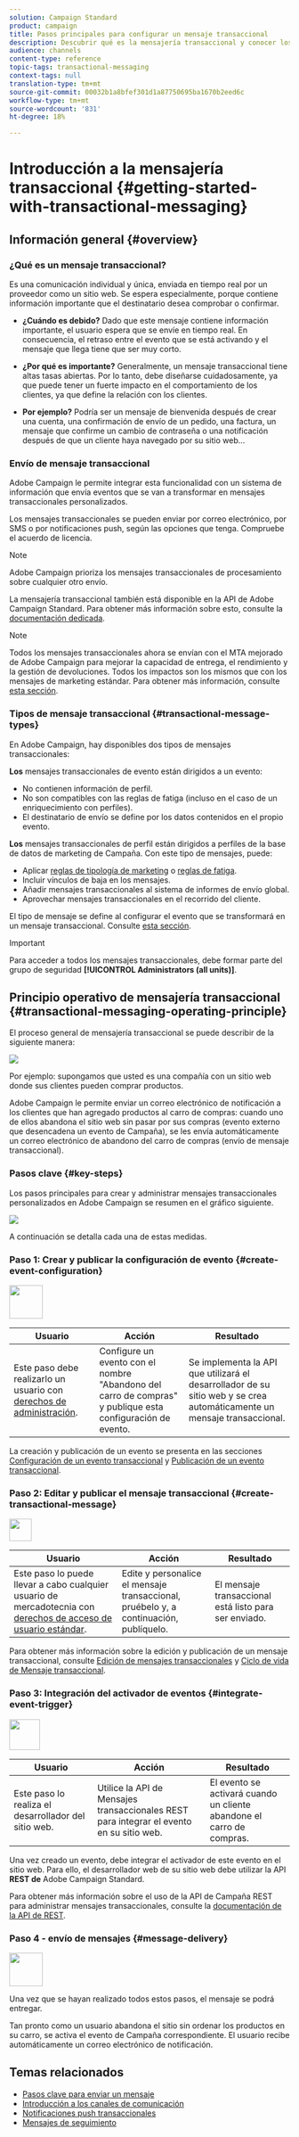 ```yaml
---
solution: Campaign Standard
product: campaign
title: Pasos principales para configurar un mensaje transaccional
description: Descubrir qué es la mensajería transaccional y conocer los pasos principales para configurar un mensaje transaccional en Adobe Campaign Standard.
audience: channels
content-type: reference
topic-tags: transactional-messaging
context-tags: null
translation-type: tm+mt
source-git-commit: 00032b1a8bfef301d1a87750695ba1670b2eed6c
workflow-type: tm+mt
source-wordcount: '831'
ht-degree: 18%

---
```



# Introducción a la mensajería transaccional {#getting-started-with-transactional-messaging}

## Información general {#overview}

### ¿Qué es un mensaje transaccional?

Es una comunicación individual y única, enviada en tiempo real por un proveedor como un sitio web. Se espera especialmente, porque contiene información importante que el destinatario desea comprobar o confirmar.

* **¿Cuándo es debido?** Dado que este mensaje contiene información importante, el usuario espera que se envíe en tiempo real. En consecuencia, el retraso entre el evento que se está activando y el mensaje que llega tiene que ser muy corto.

* **¿Por qué es importante?** Generalmente, un mensaje transaccional tiene altas tasas abiertas. Por lo tanto, debe diseñarse cuidadosamente, ya que puede tener un fuerte impacto en el comportamiento de los clientes, ya que define la relación con los clientes.

* **Por ejemplo?** Podría ser un mensaje de bienvenida después de crear una cuenta, una confirmación de envío de un pedido, una factura, un mensaje que confirme un cambio de contraseña o una notificación después de que un cliente haya navegado por su sitio web...

### Envío de mensaje transaccional

Adobe Campaign le permite integrar esta funcionalidad con un sistema de información que envía eventos que se van a transformar en mensajes transaccionales personalizados.

Los mensajes transaccionales se pueden enviar por correo electrónico, por SMS o por notificaciones push, según las opciones que tenga. Compruebe el acuerdo de licencia.

>[!NOTE]
>
>Adobe Campaign prioriza los mensajes transaccionales de procesamiento sobre cualquier otro envío.

La mensajería transaccional también está disponible en la API de Adobe Campaign Standard. Para obtener más información sobre esto, consulte la [documentación dedicada](../../api/using/managing-transactional-messages.md).

>[!NOTE]
>
>Todos los mensajes transaccionales ahora se envían con el MTA mejorado de Adobe Campaign para mejorar la capacidad de entrega, el rendimiento y la gestión de devoluciones. Todos los impactos son los mismos que con los mensajes de marketing estándar. Para obtener más información, consulte [esta sección](../../administration/using/configuring-email-channel.md).

### Tipos de mensaje transaccional {#transactional-message-types}

En Adobe Campaign, hay disponibles dos tipos de mensajes transaccionales:

**Los** mensajes transaccionales de evento están dirigidos a un evento:
* No contienen información de perfil.
* No son compatibles con las reglas de fatiga (incluso en el caso de un enriquecimiento con perfiles).
* El destinatario de envío se define por los datos contenidos en el propio evento.

**Los** mensajes transaccionales de perfil están dirigidos a perfiles de la base de datos de marketing de Campaña. Con este tipo de mensajes, puede:
* Aplicar [reglas de tipología de marketing](../../sending/using/managing-typology-rules.md) o [reglas de fatiga](../../sending/using/fatigue-rules.md).
* Incluir vínculos de baja en los mensajes.
* Añadir mensajes transaccionales al sistema de informes de envío global.
* Aprovechar mensajes transaccionales en el recorrido del cliente.

El tipo de mensaje se define al configurar el evento que se transformará en un mensaje transaccional. Consulte [esta sección](../../channels/using/configuring-transactional-event.md#transactional-event-specific-configurations).

>[!IMPORTANT]
>
>Para acceder a todos los mensajes transaccionales, debe formar parte del grupo de seguridad **[!UICONTROL Administrators (all units)]**.

## Principio operativo de mensajería transaccional {#transactional-messaging-operating-principle}

El proceso general de mensajería transaccional se puede describir de la siguiente manera:

![](assets/message-center-process.png)

Por ejemplo: supongamos que usted es una compañía con un sitio web donde sus clientes pueden comprar productos.

Adobe Campaign le permite enviar un correo electrónico de notificación a los clientes que han agregado productos al carro de compras: cuando uno de ellos abandona el sitio web sin pasar por sus compras (evento externo que desencadena un evento de Campaña), se les envía automáticamente un correo electrónico de abandono del carro de compras (envío de mensaje transaccional).

<!--The steps for putting this into place are detailed below.-->

### Pasos clave {#key-steps}

Los pasos principales para crear y administrar mensajes transaccionales personalizados en Adobe Campaign se resumen en el gráfico siguiente.

![](assets/message-center-overview.png)

A continuación se detalla cada una de estas medidas.

### Paso 1: Crear y publicar la configuración de evento {#create-event-configuration}

<img src="assets/do-not-localize/icon_config.svg" width="60px">

| Usuario | Acción | Resultado |
|--- |--- |--- |
| Este paso debe realizarlo un usuario con [derechos de administración](../../administration/using/users-management.md#functional-administrators). | Configure un evento con el nombre &quot;Abandono del carro de compras&quot; y publique esta configuración de evento. | Se implementa la API que utilizará el desarrollador de su sitio web y se crea automáticamente un mensaje transaccional. |

La creación y publicación de un evento se presenta en las secciones [Configuración de un evento transaccional](../../channels/using/configuring-transactional-event.md) y [Publicación de un evento transaccional](../../channels/using/publishing-transactional-event.md).

### Paso 2: Editar y publicar el mensaje transaccional {#create-transactional-message}

<img src="assets/do-not-localize/icon_notification.svg" width="40px">

| Usuario | Acción | Resultado |
|--- |--- |--- |
| Este paso lo puede llevar a cabo cualquier usuario de mercadotecnia con [derechos de acceso de usuario estándar](../../administration/using/users-management.md#basic-users). | Edite y personalice el mensaje transaccional, pruébelo y, a continuación, publíquelo. | El mensaje transaccional está listo para ser enviado. |

Para obtener más información sobre la edición y publicación de un mensaje transaccional, consulte [Edición de mensajes transaccionales](../../channels/using/editing-transactional-message.md) y [Ciclo de vida de Mensaje transaccional](../../channels/using/publishing-transactional-message.md).

### Paso 3: Integración del activador de eventos {#integrate-event-trigger}

<img src="assets/do-not-localize/icon_api.svg" width="55px">

<!--**Event triggering integration**-->

| Usuario | Acción | Resultado |
|--- |--- |--- |
| Este paso lo realiza el desarrollador del sitio web. | Utilice la API de Mensajes transaccionales REST para integrar el evento en su sitio web. | El evento se activará cuando un cliente abandone el carro de compras. |

Una vez creado un evento, debe integrar el activador de este evento en el sitio web.<!--In this example, you want a "Cart abandonment" event to be triggered whenever one of your clients leaves your website before purchasing the products in their cart.--> Para ello, el desarrollador web de su sitio web debe utilizar la API **REST de** Adobe Campaign Standard.

Para obtener más información sobre el uso de la API de Campaña REST para administrar mensajes transaccionales, consulte la [documentación de la API de REST](../../api/using/managing-transactional-messages.md).

### Paso 4 - envío de mensajes {#message-delivery}

<img src="assets/do-not-localize/icon_channels.svg" width="60px">

Una vez que se hayan realizado todos estos pasos, el mensaje se podrá entregar.

Tan pronto como un usuario abandona el sitio sin ordenar los productos en su carro, se activa el evento de Campaña correspondiente. El usuario recibe automáticamente un correo electrónico de notificación.

## Temas relacionados

* [Pasos clave para enviar un mensaje](../../channels/using/key-steps-to-send-a-message.md)
* [Introducción a los canales de comunicación](../../channels/using/get-started-communication-channels.md)
* [Notificaciones push transaccionales](../../channels/using/transactional-push-notifications.md)
* [Mensajes de seguimiento](../../channels/using/follow-up-messages.md)
